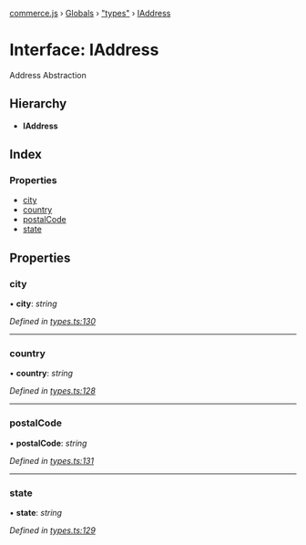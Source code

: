 [commerce.js](../README.md) › [Globals](../globals.md) › ["types"](../modules/_types_.md) › [IAddress](_types_.iaddress.md)

# Interface: IAddress

Address Abstraction

## Hierarchy

* **IAddress**

## Index

### Properties

* [city](_types_.iaddress.md#city)
* [country](_types_.iaddress.md#country)
* [postalCode](_types_.iaddress.md#postalcode)
* [state](_types_.iaddress.md#state)

## Properties

###  city

• **city**: *string*

*Defined in [types.ts:130](https://github.com/shopjs/commerce.js/blob/bdc45b5/src/types.ts#L130)*

___

###  country

• **country**: *string*

*Defined in [types.ts:128](https://github.com/shopjs/commerce.js/blob/bdc45b5/src/types.ts#L128)*

___

###  postalCode

• **postalCode**: *string*

*Defined in [types.ts:131](https://github.com/shopjs/commerce.js/blob/bdc45b5/src/types.ts#L131)*

___

###  state

• **state**: *string*

*Defined in [types.ts:129](https://github.com/shopjs/commerce.js/blob/bdc45b5/src/types.ts#L129)*
